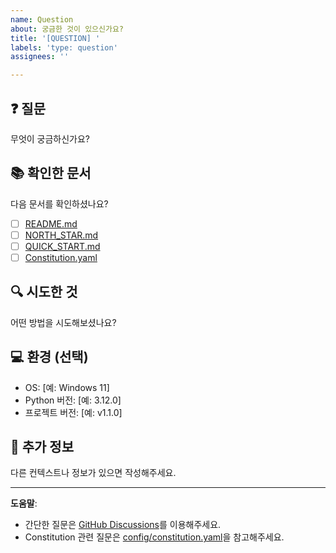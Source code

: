 ```yaml
---
name: Question
about: 궁금한 것이 있으신가요?
title: '[QUESTION] '
labels: 'type: question'
assignees: ''

---
```


## ❓ 질문
무엇이 궁금하신가요?

## 📚 확인한 문서
다음 문서를 확인하셨나요?
- [ ] [README.md](https://github.com/positivef/dev-rules-starter-kit/blob/main/README.md)
- [ ] [NORTH_STAR.md](https://github.com/positivef/dev-rules-starter-kit/blob/main/NORTH_STAR.md)
- [ ] [QUICK_START.md](https://github.com/positivef/dev-rules-starter-kit/blob/main/docs/QUICK_START.md)
- [ ] [Constitution.yaml](https://github.com/positivef/dev-rules-starter-kit/blob/main/config/constitution.yaml)

## 🔍 시도한 것
어떤 방법을 시도해보셨나요?

## 💻 환경 (선택)
- OS: [예: Windows 11]
- Python 버전: [예: 3.12.0]
- 프로젝트 버전: [예: v1.1.0]

## 📝 추가 정보
다른 컨텍스트나 정보가 있으면 작성해주세요.

---

**도움말**:
- 간단한 질문은 [GitHub Discussions](https://github.com/positivef/dev-rules-starter-kit/discussions)를 이용해주세요.
- Constitution 관련 질문은 [config/constitution.yaml](https://github.com/positivef/dev-rules-starter-kit/blob/main/config/constitution.yaml)을 참고해주세요.
